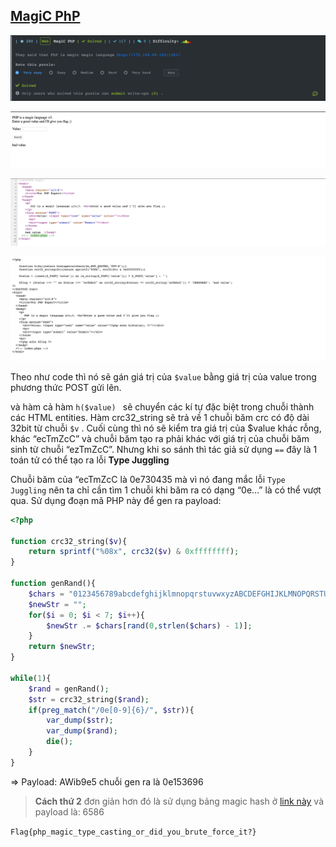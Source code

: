 ## [MagiC PhP](https://ctf.viblo.asia/puzzles/magic-php-t0dnftx3ter)

![image-20200412231326505](images/image-20200412231326505.png)

![image-20200412231354680](images/image-20200412231354680.png)

![image-20200412231408743](images/image-20200412231408743.png)

![image-20200412231422896](images/image-20200412231422896.png)

Theo như code thì nó sẽ gán giá trị của `$value` bằng giá trị của value trong phương thức POST gửi lên.

và hàm cả hàm `h($value) ` sẽ chuyển các kí tự đặc biệt trong chuỗi thành các HTML entities. Hàm crc32_string sẽ trả về 1 chuỗi băm crc có độ dài 32bit từ chuỗi `$v` . Cuối cùng thì nó sẽ kiểm tra giá trị của $value khác rỗng, khác “ecTmZcC” và chuỗi băm tạo ra phải khác với giá trị của chuỗi băm sinh từ chuỗi “ezTmZcC”. Nhưng khi so sánh thì tác giả sử dụng `==` đây là 1 toán tử có thể tạo ra lỗi **Type Juggling**

Chuỗi băm của “ecTmZcC là 0e730435 mà vì nó đang mắc lỗi `Type Juggling` nên ta chỉ cần tìm 1 chuỗi khi băm ra có dạng “0e…” là có thể vượt qua. Sử dụng đoạn mã PHP này để gen ra payload:

```php
<?php

function crc32_string($v){
	return sprintf("%08x", crc32($v) & 0xffffffff);
}

function genRand(){
	$chars = "0123456789abcdefghijklmnopqrstuvwxyzABCDEFGHIJKLMNOPQRSTUVWXYZ";
	$newStr = "";
	for($i = 0; $i < 7; $i++){
		$newStr .= $chars[rand(0,strlen($chars) - 1)];
	}
	return $newStr;
}

while(1){
	$rand = genRand();
	$str = crc32_string($rand);
	if(preg_match("/0e[0-9]{6}/", $str)){
		var_dump($str);
		var_dump($rand);
		die();
	}
}
```

=> Payload: AWib9e5 chuỗi gen ra là 0e153696

>  **Cách thứ 2** đơn giản hơn đó là sử dụng bảng magic hash ở [link này](https://www.whitehatsec.com/blog/magic-hashes/) và payload là: 6586

`Flag{php_magic_type_casting_or_did_you_brute_force_it?}`
